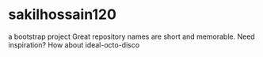 # sakilhossain120
a bootstrap project Great repository names are short and memorable. Need inspiration? How about ideal-octo-disco
